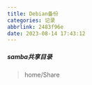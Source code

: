 ```yaml
---
title: Debian备份
categories: 记录
abbrlink: 2483f96e
date: 2023-08-14 17:43:12
---
```


##### samba共享目录

> home/Share
